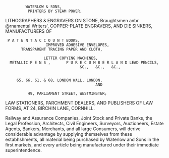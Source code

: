              WATERLOW & SONS,
              PRINTERS BY STEAM POWER,
 LITHOGRAPHERS & ENGRAVERS                                          ON    STONE,
              Braughtsmen anbr @rnamental Writers',
        COPPER-PLATE ENGRAVERS, AND DIE SINKERS,
                   MANUFACTURERS OF

     P A T E N T A C C O U N T BOOKS,
                      IMPROVED ADHESIVE ENVELOPES,
           TRANSPARENT TRACING PAPER AND CLOTH,

                     LETTER COPYING MACHINES,
      METALLIC P E N S ,       P U R E C U M B E R L A N D LEAD PENCILS,
                                     &C.,   &C.,   &C.,


         65, 66, 61, & 68, LONDON WALL, LONDON,
                                            AND

              49, PARLIAMENT STREET, WESTMINSTER;
 LAW STATIONERS, PARCHMENT DEALERS, AND PUBLISHERS OF
                      LAW FORMS,
            AT 24, BIRCHIN LANE, CORNHILL.

   Railway and Assurance Companies, Joint Stock and Private Banks, the Legal
Profession, Architects, Civil Engineers, Surveyors, Auctioneers, Estate
Agents, Bankers, Merchants, and all large Consumers, will derive considerable
advantage by supplying themselves from these estabhshments, all material being purchased
by Waterlow and Sons in the first markets, and every article being manufactured under
their immediate superintendence.

